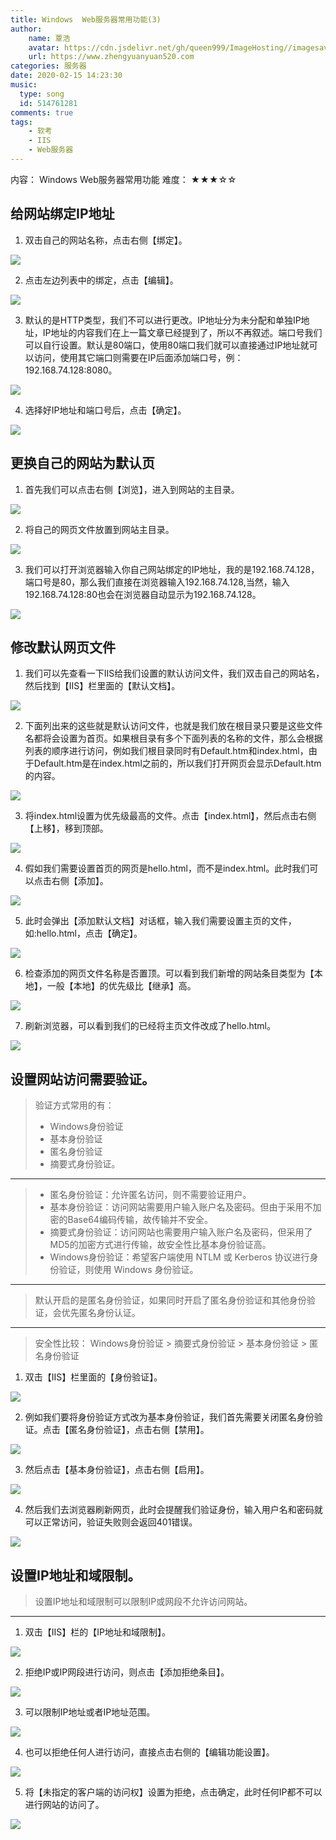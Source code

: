```yaml
---
title: Windows  Web服务器常用功能(3)
author:
	name: 覃浩
	avatar: https://cdn.jsdelivr.net/gh/queen999/ImageHosting//imagesavatar.jpg
	url: https://www.zhengyuanyuan520.com
categories: 服务器
date: 2020-02-15 14:23:30
music:
  type: song  
  id: 514761281
comments: true
tags:  
	- 软考
	- IIS
	- Web服务器
---
```

内容： Windows  Web服务器常用功能
难度： ★★★☆☆
<!-- more -->



## 给网站绑定IP地址

1.	双击自己的网站名称，点击右侧【绑定】。

![](https://zhengyuanyuan520.cn/images/softexam/idea/p1.png)

2.	点击左边列表中的绑定，点击【编辑】。

![](https://zhengyuanyuan520.cn/images/softexam/idea/p2.png)

3.	默认的是HTTP类型，我们不可以进行更改。IP地址分为未分配和单独IP地址，IP地址的内容我们在上一篇文章已经提到了，所以不再叙述。端口号我们可以自行设置。默认是80端口，使用80端口我们就可以直接通过IP地址就可以访问，使用其它端口则需要在IP后面添加端口号，例：192.168.74.128:8080。

![](https://zhengyuanyuan520.cn/images/softexam/idea/p3.png)

4.	选择好IP地址和端口号后，点击【确定】。

![](https://zhengyuanyuan520.cn/images/softexam/idea/p4.png)


##	更换自己的网站为默认页
1.	首先我们可以点击右侧【浏览】，进入到网站的主目录。

![](https://zhengyuanyuan520.cn/images/softexam/idea/p5.png)

2.	将自己的网页文件放置到网站主目录。

![](https://zhengyuanyuan520.cn/images/softexam/idea/p6.png)

3.	我们可以打开浏览器输入你自己网站绑定的IP地址，我的是192.168.74.128，端口号是80，那么我们直接在浏览器输入192.168.74.128,当然，输入192.168.74.128:80也会在浏览器自动显示为192.168.74.128。

![](https://zhengyuanyuan520.cn/images/softexam/idea/p7.png)


## 修改默认网页文件
1.	我们可以先查看一下IIS给我们设置的默认访问文件，我们双击自己的网站名，然后找到【IIS】栏里面的【默认文档】。

![](https://zhengyuanyuan520.cn/images/softexam/idea/p8.png)

2.	下面列出来的这些就是默认访问文件，也就是我们放在根目录只要是这些文件名都将会设置为首页。如果根目录有多个下面列表的名称的文件，那么会根据列表的顺序进行访问，例如我们根目录同时有Default.htm和index.html，由于Default.htm是在index.html之前的，所以我们打开网页会显示Default.htm的内容。

![](https://zhengyuanyuan520.cn/images/softexam/idea/p9.png)

3.	将index.html设置为优先级最高的文件。点击【index.html】，然后点击右侧【上移】，移到顶部。

![](https://zhengyuanyuan520.cn/images/softexam/idea/p10.png)

4.	假如我们需要设置首页的网页是hello.html，而不是index.html。此时我们可以点击右侧【添加】。

![](https://zhengyuanyuan520.cn/images/softexam/idea/p11.png)

5.	此时会弹出【添加默认文档】对话框，输入我们需要设置主页的文件，如:hello.html，点击【确定】。

![](https://zhengyuanyuan520.cn/images/softexam/idea/p12.png)

6.	检查添加的网页文件名称是否置顶。可以看到我们新增的网站条目类型为【本地】，一般【本地】的优先级比【继承】高。

![](https://zhengyuanyuan520.cn/images/softexam/idea/p13.png)

7.	刷新浏览器，可以看到我们的已经将主页文件改成了hello.html。

![](https://zhengyuanyuan520.cn/images/softexam/idea/p14.png)

## 	设置网站访问需要验证。

> 验证方式常用的有：
> * Windows身份验证
> * 基本身份验证
> * 匿名身份验证
> * 摘要式身份验证。
---

>
> * 匿名身份验证：允许匿名访问，则不需要验证用户。
> * 基本身份验证：访问网站需要用户输入账户名及密码。但由于采用不加密的Base64编码传输，故传输并不安全。
> * 摘要式身份验证：访问网站也需要用户输入账户名及密码，但采用了MD5的加密方式进行传输，故安全性比基本身份验证高。
> * Windows身份验证：希望客户端使用 NTLM 或 Kerberos 协议进行身份验证，则使用 Windows 身份验证。
---

> 默认开启的是匿名身份验证，如果同时开启了匿名身份验证和其他身份验证，会优先匿名身份认证。
---

> 安全性比较： Windows身份验证 >  摘要式身份验证 >  基本身份验证  >  匿名身份验证

1.	双击【IIS】栏里面的【身份验证】。

![](https://zhengyuanyuan520.cn/images/softexam/idea/p15.png)

2.	例如我们要将身份验证方式改为基本身份验证，我们首先需要关闭匿名身份验证。点击【匿名身份验证】，点击右侧【禁用】。

![](https://zhengyuanyuan520.cn/images/softexam/idea/p16.png)

3.	然后点击【基本身份验证】，点击右侧【启用】。

![](https://zhengyuanyuan520.cn/images/softexam/idea/p17.png)

4.	然后我们去浏览器刷新网页，此时会提醒我们验证身份，输入用户名和密码就可以正常访问，验证失败则会返回401错误。

![](https://zhengyuanyuan520.cn/images/softexam/idea/p18.png)

## 设置IP地址和域限制。
> 设置IP地址和域限制可以限制IP或网段不允许访问网站。

---
1.	双击【IIS】栏的【IP地址和域限制】。

![](https://zhengyuanyuan520.cn/images/softexam/idea/p19.png)

2.	拒绝IP或IP网段进行访问，则点击【添加拒绝条目】。

![](https://zhengyuanyuan520.cn/images/softexam/idea/p20.png)

3.	可以限制IP地址或者IP地址范围。

![](https://zhengyuanyuan520.cn/images/softexam/idea/p21.png)

4.	也可以拒绝任何人进行访问，直接点击右侧的【编辑功能设置】。

![](https://zhengyuanyuan520.cn/images/softexam/idea/p22.png)

5.	将【未指定的客户端的访问权】设置为拒绝，点击确定，此时任何IP都不可以进行网站的访问了。

![](https://zhengyuanyuan520.cn/images/softexam/idea/p23.png)
